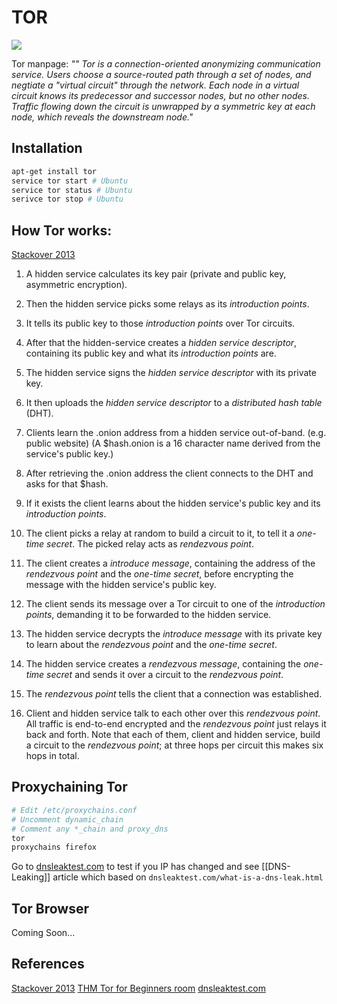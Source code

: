 # TOR 

![](Onion_diagram.png)

Tor manpage: *"" Tor is a connection-oriented anonymizing communication service. Users choose a source-routed path through a set of nodes, and negtiate a "virtual circuit" through the network. Each node in a virtual circuit knows its predecessor and successor nodes, but no other nodes. Traffic flowing down the circuit is unwrapped by a symmetric key at each node, which reveals the downstream node."*

## Installation

```bash 
apt-get install tor
service tor start # Ubuntu
service tor status # Ubuntu
serivce tor stop # Ubuntu
```


## How Tor works:
[Stackover 2013](https://tor.stackexchange.com/questions/672/how-do-onion-addresses-exactly-work)

1.  A hidden service calculates its key pair (private and public key, asymmetric encryption).
2.  Then the hidden service picks some relays as its _introduction points_.
3.  It tells its public key to those _introduction points_ over Tor circuits.
4.  After that the hidden-service creates a _hidden service descriptor_, containing its public key and what its _introduction points_ are.
5.  The hidden service signs the _hidden service descriptor_ with its private key.
6.  It then uploads the _hidden service descriptor_ to a _distributed hash table_ (DHT).
7.  Clients learn the .onion address from a hidden service out-of-band. (e.g. public website) (A $hash.onion is a 16 character name derived from the service's public key.)
8.  After retrieving the .onion address the client connects to the DHT and asks for that $hash.
9.  If it exists the client learns about the hidden service's public key and its _introduction points_.
10.  The client picks a relay at random to build a circuit to it, to tell it a _one-time secret_. The picked relay acts as _rendezvous point_.
    
11.  The client creates a _introduce message_, containing the address of the _rendezvous point_ and the _one-time secret_, before encrypting the message with the hidden service's public key.
    
12.  The client sends its message over a Tor circuit to one of the _introduction points_, demanding it to be forwarded to the hidden service.
13.  The hidden service decrypts the _introduce message_ with its private key to learn about the _rendezvous point_ and the _one-time secret_.
14.  The hidden service creates a _rendezvous message_, containing the _one-time secret_ and sends it over a circuit to the _rendezvous point_.
15.  The _rendezvous point_ tells the client that a connection was established.
16.  Client and hidden service talk to each other over this _rendezvous point_. All traffic is end-to-end encrypted and the _rendezvous point_ just relays it back and forth. Note that each of them, client and hidden service, build a circuit to the _rendezvous point_; at three hops per circuit this makes six hops in total.

## Proxychaining Tor

```bash
# Edit /etc/proxychains.conf
# Uncomment dynamic_chain
# Comment any *_chain and proxy_dns
tor
proxychains firefox
```

Go to [dnsleaktest.com](https://dnsleaktest.com) to test if you IP has changed and see [[DNS-Leaking]] article which based on `dnsleaktest.com/what-is-a-dns-leak.html`

## Tor Browser
Coming Soon...


## References

[Stackover 2013](https://tor.stackexchange.com/questions/672/how-do-onion-addresses-exactly-work)
[THM Tor for Beginners room](https://tryhackme.com/room/torforbeginners)
[dnsleaktest.com](https://dnsleaktest.com)